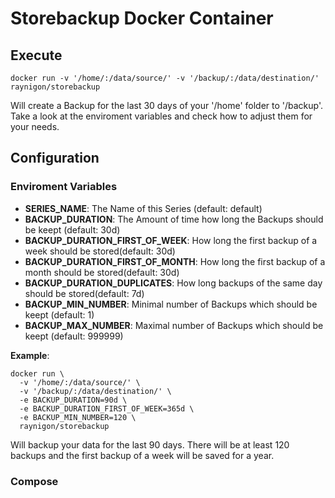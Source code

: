 # Storebackup Docker Container

## Execute
```
docker run -v '/home/:/data/source/' -v '/backup/:/data/destination/' raynigon/storebackup
```
Will create a Backup for the last 30 days of your '/home' folder to '/backup'.
Take a look at the enviroment variables and check how to adjust them for your needs.

## Configuration
### Enviroment Variables
- __SERIES_NAME__: The Name of this Series (default: default)
- __BACKUP_DURATION__: The Amount of time how long the Backups should be keept (default: 30d)
- __BACKUP_DURATION_FIRST_OF_WEEK__: How long the first backup of a week should be stored(default: 30d)
- __BACKUP_DURATION_FIRST_OF_MONTH__: How long the first backup of a month should be stored(default: 30d)
- __BACKUP_DURATION_DUPLICATES__: How long backups of the same day should be stored(default: 7d)
- __BACKUP_MIN_NUMBER__: Minimal number of Backups which should be keept (default: 1)
- __BACKUP_MAX_NUMBER__: Maximal number of Backups which should be keept (default: 999999)


__Example__:
```
docker run \
  -v '/home/:/data/source/' \
  -v '/backup/:/data/destination/' \
  -e BACKUP_DURATION=90d \
  -e BACKUP_DURATION_FIRST_OF_WEEK=365d \
  -e BACKUP_MIN_NUMBER=120 \
  raynigon/storebackup
```
Will backup your data for the last 90 days. There will be at least 120 backups and the first backup of a week will be saved for a year.

### Compose

<Enter a Docker Compose Example here>